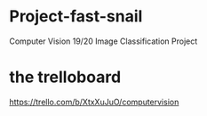 # Project-fast-snail
Computer Vision 19/20 Image Classification Project

# the trelloboard
https://trello.com/b/XtxXuJuO/computervision
